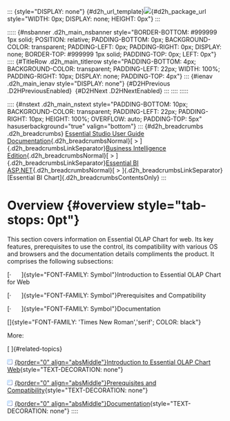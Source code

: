 ::: {style="DISPLAY: none"}
[](ms-xhelp:///?Id=d2h_url_template){#d2h_url_template}![](!package_url!){#d2h_package_url style="WIDTH: 0px; DISPLAY: none; HEIGHT: 0px"}
:::

::::: {#nsbanner .d2h_main_nsbanner style="BORDER-BOTTOM: #999999 1px solid; POSITION: relative; PADDING-BOTTOM: 0px; BACKGROUND-COLOR: transparent; PADDING-LEFT: 0px; PADDING-RIGHT: 0px; DISPLAY: none; BORDER-TOP: #999999 1px solid; PADDING-TOP: 0px; LEFT: 0px"}
:::: {#TitleRow .d2h_main_titlerow style="PADDING-BOTTOM: 4px; BACKGROUND-COLOR: transparent; PADDING-LEFT: 22px; WIDTH: 100%; PADDING-RIGHT: 10px; DISPLAY: none; PADDING-TOP: 4px"}
::: {#ienav .d2h_main_ienav style="DISPLAY: none"}
[](ms-xhelp:///?Id=4126560a-78c0-4f5c-9df8-0d00894e5d78){#D2HPrevious .D2HPreviousEnabled}  [](ms-xhelp:///?Id=eac19d65-7fc6-49c2-bbcb-0568239951b1){#D2HNext .D2HNextEnabled}
:::
::::
:::::

:::: {#nstext .d2h_main_nstext style="PADDING-BOTTOM: 10px; BACKGROUND-COLOR: transparent; PADDING-LEFT: 22px; PADDING-RIGHT: 10px; HEIGHT: 100%; OVERFLOW: auto; PADDING-TOP: 5px" hasuserbackground="true" valign="bottom"}
::: {#d2h_breadcrumbs .d2h_breadcrumbs}
[Essential Studio User Guide Documentation](ms-xhelp:///?Id=12457748-09e3-4d74-a240-8e049cedf030){.d2h_breadcrumbsNormal}[ \> ]{.d2h_breadcrumbsLinkSeparator}[Business Intelligence Edition](ms-xhelp:///?Id=fdf33dd8-62b2-47b9-ad7b-fc50e590bca5){.d2h_breadcrumbsNormal}[ \> ]{.d2h_breadcrumbsLinkSeparator}[Essential BI ASP.NET](ms-xhelp:///?Id=99c6694e-59c3-4c59-abb5-ce9ce9a948bc){.d2h_breadcrumbsNormal}[ \> ]{.d2h_breadcrumbsLinkSeparator}[Essential BI Chart]{.d2h_breadcrumbsContentsOnly}
:::

# Overview {#overview style="tab-stops: 0pt"}

This section covers information on Essential OLAP Chart for web. Its key features, prerequisites to use the control, its compatibility with various OS and browsers and the documentation details compliments the product. It comprises the following subsections:

[·      ]{style="FONT-FAMILY: Symbol"}Introduction to Essential OLAP Chart for Web

[·      ]{style="FONT-FAMILY: Symbol"}Prerequisites and Compatibility

[·      ]{style="FONT-FAMILY: Symbol"}Documentation

[]{style="FONT-FAMILY: 'Times New Roman','serif'; COLOR: black"} 

More:

[ ]{#related-topics}

[![](button.gif){border="0" align="absMiddle"}Introduction to Essential OLAP Chart Web](ms-xhelp:///?Id=eac19d65-7fc6-49c2-bbcb-0568239951b1){style="TEXT-DECORATION: none"}

[![](button.gif){border="0" align="absMiddle"}Prerequisites and Compatibility](ms-xhelp:///?Id=788d01aa-89ec-4754-a503-8a173504d70c){style="TEXT-DECORATION: none"}

[![](button.gif){border="0" align="absMiddle"}Documentation](ms-xhelp:///?Id=1e711e0e-5d41-4199-9680-835aaf7809b5){style="TEXT-DECORATION: none"}
::::
